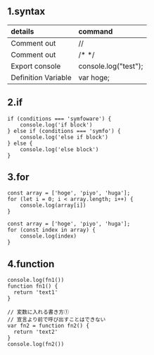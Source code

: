 ## 1.syntax
|details|command|
|:--|:--|
|Comment out|//|
|Comment out|/*   */|
|Export console|console.log("test");|
|Definition Variable|var hoge;|

## 2.if
```
if (conditions === 'symfoware') {
    console.log('if block')
} else if (conditions === 'symfo') {
    console.log('else if block')
} else {
    console.log('else block')
}
```

## 3.for
```
const array = ['hoge', 'piyo', 'huga'];
for (let i = 0; i < array.length; i++) {
    console.log(array[i])
}

const array = ['hoge', 'piyo', 'huga'];
for (const index in array) {
    console.log(index)
}
```

## 4.function
```
console.log(fn1())
function fn1() {
  return 'text1'
}

// 変数に入れる書き方①
// 宣言より前で呼び出すことはできない
var fn2 = function fn2() {
  return 'text2'
}
console.log(fn2())
```
